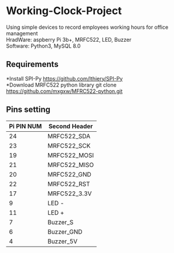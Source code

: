 # Working-Clock-Project
Using simple devices to record employees working hours for office management<br>
HradWare: aspberry Pi 3b+, MRFC522, LED, Buzzer<br>
Software: Python3, MySQL 8.0<br>

## Requirements
*Install SPI-Py  https://github.com/lthiery/SPI-Py<br>
*Download MRFC522 python library git clone https://github.com/mxgxw/MFRC522-python.git<br>

## Pins setting

|   Pi PIN NUM  | Second Header |  
| ------------- | ------------- |
|       24      |  MRFC522_SDA  | 
|       23      |  MRFC522_SCK  | 
|       19      |  MRFC522_MOSI | 
|       21      |  MRFC522_MISO | 
|       20      |  MRFC522_GND  | 
|       22      |  MRFC522_RST  | 
|       17      |  MRFC522_3.3V | 
|        9      |  LED -        |
|       11      |  LED +        | 
|        7      |  Buzzer_S     | 
|        6      |  Buzzer_GND   | 
|        4      |  Buzzer_5V    | 


